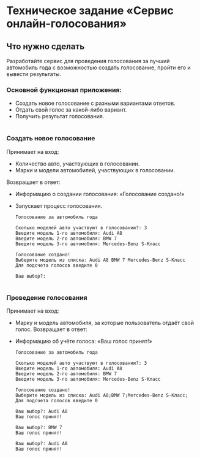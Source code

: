 
# Техническое задание «Сервис онлайн-голосования»

## Что нужно сделать
Разработайте сервис для проведения голосования за лучший автомобиль года с возможностью создать голосование, пройти его и вывести результаты.

### Основной функционал приложения: 

* Создать новое голосование с разными вариантами ответов.
* Отдать свой голос за какой-либо вариант.
* Получить результат голосования.

#
### Создать новое голосование

Принимает на вход:
* Количество авто, участвующих в голосовании.
* Марки и модели автомобилей, участвующих в голосовании.

Возвращает в ответ:
* Информацию о создании голосования: «Голосование создано!»
* Запускает процесс голосования.


    ```
    Голосование за автомобиль года

    Сколько моделей авто участвуют в голосовании?: 3
    Введите модель 1-го автомобиля: Audi A8
    Введите модель 2-го автомобиля: BMW 7
    Введите модель 3-го автомобиля: Mercedes-Benz S-Класс

    Голосование создано!
    Выберите модель из списка: Audi A8 BMW 7 Mercedes-Benz S-Класс
    Для подсчета голосов введите 0

    Ваш выбор?:
    ```

#
### Проведение голосования
Принимает на вход:
* Марку и модель автомобиля, за которые пользователь отдаёт свой голос.
Возвращает в ответ:
* Информацию об учёте голоса: «Ваш голос принят!»

    ```
    Голосование за автомобиль года

    Сколько моделей авто участвуют в голосовании?: 3
    Введите модель 1-го автомобиля: Audi A8
    Введите модель 2-го автомобиля: BMW 7
    Введите модель 3-го автомобиля: Mercedes-Benz S-Класс

    Голосование создано!
    Выберите модель из списка: Audi A8;BMW 7;Mercedes-Benz S-Класс;
    Для подсчета голосов введите 0

    Ваш выбор?: Audi A8
    Ваш голос принят!

    Ваш выбор?: BMW 7
    Ваш голос принят!

    Ваш выбор?: Audi A8
    Ваш голос принят!
    ```
